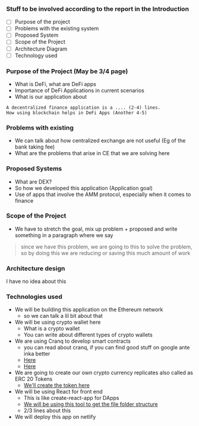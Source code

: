 ### Stuff to be involved according to the report in the Introduction
- [ ] Purpose of the project
- [ ] Problems with the existing system
- [ ] Proposed System
- [ ] Scope of the Project
- [ ] Architecture Diagram
- [ ] Technology used
 
### Purpose of the Project (May be 3/4 page)
- What is DeFi, what are DeFi apps
- Importance of DeFi Applications in current scenarios
- What is our application about

```
A decentralized finance application is a .... (2-4) lines.
How using blockchain helps in DeFi Apps (Another 4-5)
```

### Problems with existing 
- We can talk about how centralized exchange are not useful (Eg of the bank taking fee)
- What are the problems that arise in CE that we are solving here

### Proposed Systems
- What are DEX? 
- So how we developed this application (Application goal)
- Use of apps that involve the AMM protocol, especially when it comes to finance

### Scope of the Project
- We have to stretch the goal, mix up problem + proposed and write something in a paragraph where we say 
> since we have this problem, we are going to this to solve the problem, so by doing this we are reducing or saving this much amount of work

### Architecture design 
I have no idea about this

### Technologies used
- We will be building this application on the Ethereum network
    - so we can talk a lil bit about that
- We will be using crypto wallet here 
    - What is a crypto wallet
    - You can write about different types of crypto wallets
- We are using Cranq to develop smart contracts
    - you can read about cranq, if you can find good stuff on google ante inka better
    - [Here](./DetailedExplanationOfApp.md)
    - [Here](./SH.md)
- We are going to create our own crypto currency replicates also called as ERC 20 Tokens
    - [We'll create the token here](https://www.smartcontracts.tools/token-generator/create/ethereum/)
- We will be using React for front end
    - This is like create-react-app for DApps
    - [We will be using this tool to get the file folder structure](https://usedapp.io/)
    - 2/3 lines about this
- We will deploy this app on netlify